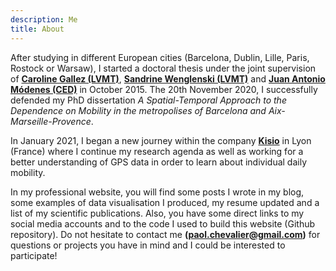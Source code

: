 ```yaml
---
description: Me
title: About
---
```


After studying in different European cities (Barcelona, Dublin, Lille, Paris, Rostock or Warsaw), I started a doctoral thesis under the joint supervision of [**Caroline Gallez (LVMT)**](https://www.lvmt.fr/equipe/copie-de-copie-de-caroline-gallez-2/), [**Sandrine Wenglenski (LVMT)**](https://www.lvmt.fr/equipe/sandrine-wenglenski/) and [**Juan Antonio Módenes (CED)**](https://ced.uab.cat/es/directori/juan-antonio-modenes-cabrerizo/) in October 2015. The 20th November 2020, I successfully defended my PhD dissertation *A Spatial-Temporal Approach to the Dependence on Mobility in the metropolises of Barcelona and Aix-Marseille-Provence*. 

In January 2021, I began a new journey within the company [**Kisio**](https://kisio.com/) in Lyon (France) where I continue my research agenda as well as working for a better understanding of GPS data in order to learn about individual daily mobility. 

In my professional website, you will find some posts I wrote in my blog, some examples of data visualisation I produced, my resume updated and a list of my scientific publications. Also, you have some direct links to my social media accounts and to the code I used to build this website (Github repository). Do not hesitate to contact me **(paol.chevalier@gmail.com)** for questions or projects you have in mind and I could be interested to participate! 
